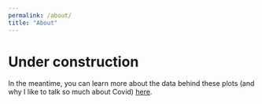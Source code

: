```yaml
---
permalink: /about/
title: "About"
---
```


# Under construction

In the meantime, you can learn more about the data behind these plots (and why I like to talk so much about Covid) [here](https://limegimlet.github.io/covid_dataviz/about.md).
